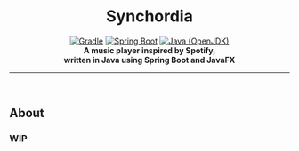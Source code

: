 <h1 align="center">Synchordia</h1>

<p align="center">
  <a href="https://gradle.org/"><img src="https://img.shields.io/badge/Gradle-02303A?style=flat&logo=gradle&logoColor=white" alt="Gradle" /></a>
  <a href="https://spring.io/projects/spring-boot"><img src="https://img.shields.io/badge/Spring%20Boot-6DB33F?style=flat&logo=springboot&logoColor=white" alt="Spring Boot" /></a>
  <a href="https://openjdk.org/"><img src="https://img.shields.io/badge/Java-EC6E00?style=flat&logo=openjdk&logoColor=white" alt="Java (OpenJDK)" /></a>
  <br>
  <strong>A music player inspired by Spotify,<br>
  written in Java using Spring Boot and JavaFX</strong>
</p>

---

<br>

## About

### WIP

<br>
